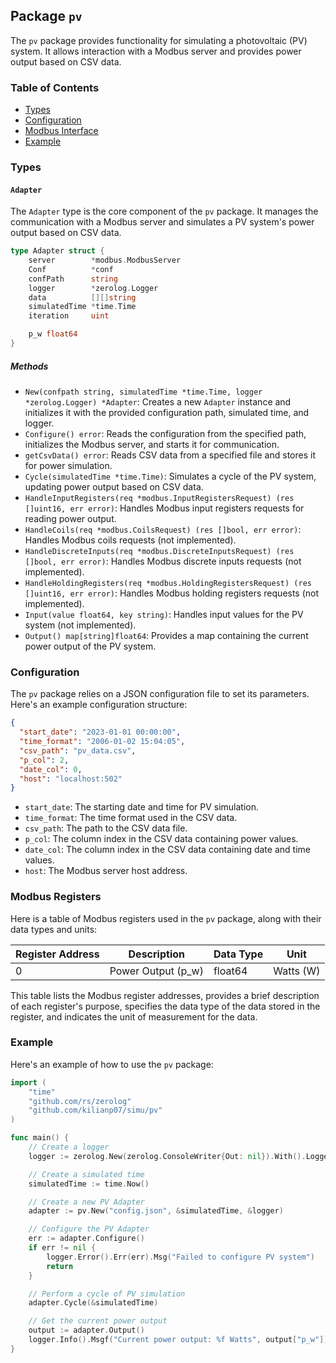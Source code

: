 ## Package `pv`

The `pv` package provides functionality for simulating a photovoltaic (PV) system. It allows interaction with a Modbus server and provides power output based on CSV data.

### Table of Contents
- [Types](#Types)
- [Configuration](#Configuration)
- [Modbus Interface](#Modbus-Registers)
- [Example](#Example)
### Types

#### `Adapter`

The `Adapter` type is the core component of the `pv` package. It manages the communication with a Modbus server and simulates a PV system's power output based on CSV data.

```go
type Adapter struct {
	server        *modbus.ModbusServer
	Conf          *conf
	confPath      string
	logger        *zerolog.Logger
	data          [][]string
	simulatedTime *time.Time
	iteration     uint

	p_w float64
}
```

##### Methods

- `New(confpath string, simulatedTime *time.Time, logger *zerolog.Logger) *Adapter`: Creates a new `Adapter` instance and initializes it with the provided configuration path, simulated time, and logger.
- `Configure() error`: Reads the configuration from the specified path, initializes the Modbus server, and starts it for communication.
- `getCsvData() error`: Reads CSV data from a specified file and stores it for power simulation.
- `Cycle(simulatedTime *time.Time)`: Simulates a cycle of the PV system, updating power output based on CSV data.
- `HandleInputRegisters(req *modbus.InputRegistersRequest) (res []uint16, err error)`: Handles Modbus input registers requests for reading power output.
- `HandleCoils(req *modbus.CoilsRequest) (res []bool, err error)`: Handles Modbus coils requests (not implemented).
- `HandleDiscreteInputs(req *modbus.DiscreteInputsRequest) (res []bool, err error)`: Handles Modbus discrete inputs requests (not implemented).
- `HandleHoldingRegisters(req *modbus.HoldingRegistersRequest) (res []uint16, err error)`: Handles Modbus holding registers requests (not implemented).
- `Input(value float64, key string)`: Handles input values for the PV system (not implemented).
- `Output() map[string]float64`: Provides a map containing the current power output of the PV system.

### Configuration

The `pv` package relies on a JSON configuration file to set its parameters. Here's an example configuration structure:

```json
{
  "start_date": "2023-01-01 00:00:00",
  "time_format": "2006-01-02 15:04:05",
  "csv_path": "pv_data.csv",
  "p_col": 2,
  "date_col": 0,
  "host": "localhost:502"
}
```

- `start_date`: The starting date and time for PV simulation.
- `time_format`: The time format used in the CSV data.
- `csv_path`: The path to the CSV data file.
- `p_col`: The column index in the CSV data containing power values.
- `date_col`: The column index in the CSV data containing date and time values.
- `host`: The Modbus server host address.

### Modbus Registers

Here is a table of Modbus registers used in the `pv` package, along with their data types and units:

| Register Address | Description              | Data Type | Unit       |
|------------------|--------------------------|-----------|------------|
| 0                | Power Output (p_w)       | float64   | Watts (W)  |


This table lists the Modbus register addresses, provides a brief description of each register's purpose, specifies the data type of the data stored in the register, and indicates the unit of measurement for the data.

### Example

Here's an example of how to use the `pv` package:

```go
import (
	"time"
	"github.com/rs/zerolog"
	"github.com/kilianp07/simu/pv"
)

func main() {
	// Create a logger
	logger := zerolog.New(zerolog.ConsoleWriter{Out: nil}).With().Logger()

	// Create a simulated time
	simulatedTime := time.Now()

	// Create a new PV Adapter
	adapter := pv.New("config.json", &simulatedTime, &logger)

	// Configure the PV Adapter
	err := adapter.Configure()
	if err != nil {
		logger.Error().Err(err).Msg("Failed to configure PV system")
		return
	}

	// Perform a cycle of PV simulation
	adapter.Cycle(&simulatedTime)

	// Get the current power output
	output := adapter.Output()
	logger.Info().Msgf("Current power output: %f Watts", output["p_w"])
}
```
